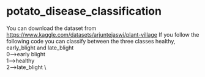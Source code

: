 # potato_disease_classification
You can download the dataset from https://www.kaggle.com/datasets/arjuntejaswi/plant-village
If you follow the following code you can classify between the three classes healthy, early_blight and late_blight \
0-->early blight\
1-->healthy \
2-->late_blight \
